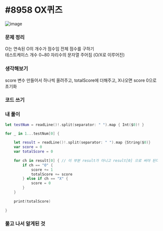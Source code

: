 # #8958 OX퀴즈

![image](https://user-images.githubusercontent.com/28949235/127748483-d8911446-674c-4c21-a7ba-7d971cebed13.png)

### 문제 정리

O는 연속된 O의 개수가 점수임 전체 점수를 구하기  
테스트케이스 개수
0~80 자리수의 문자열 주어짐 (O/X로 이루어진)

### 생각해보기

score 변수 만들어서 하나씩 올려주고, totalScore에 더해주고, X나오면 score 0으로 초기화  

### 코드 쓰기

### 내 풀이

```swift
let testNum = readLine()!.split(separator: " ").map { Int($0)! }

for _ in 1...testNum[0] {
    
    let result = readLine()!.split(separator: " ").map {String($0)}
    var score = 0
    var totalScore = 0
    
    for ch in result[0] { // 이 부분 result가 아니고 result[0] 으로 써야 된다 !!!!!
        if ch == "O" {
            score += 1
            totalScore += score
        } else if ch == "X" {
            score = 0
        }
    }
    
    print(totalScore)
    
}
```



### 풀고 나서 알게된 것

